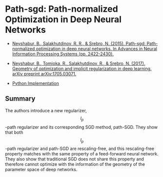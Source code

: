 # Path-sgd: Path-normalized Optimization in Deep Neural Networks

- [Neyshabur, B., Salakhutdinov, R. R., & Srebro, N. (2015). Path-sgd: Path-normalized optimization in deep neural networks. In Advances in Neural Information Processing Systems (pp. 2422-2430).](http://papers.nips.cc/paper/5797-path-sgd-path-normalized-optimization-in-deep-neural-networks.pdf)

- [Neyshabur, B., Tomioka, R., Salakhutdinov, R., & Srebro, N. (2017). Geometry of optimization and implicit regularization in deep learning. arXiv preprint arXiv:1705.03071.](https://arxiv.org/pdf/1705.03071.pdf)

- [Python Implementation](https://github.com/bneyshabur/path-sgd)

## Summary

The authors introduce a new regularizer, $$l_p$$-path regularizer and its corresponding SGD method, path-SGD. They show that both $$l_p$$-path regularizer and path-SGD are rescaling-free, and this rescaling-free property matches with the same property of a feed-forward neural network. They also show that traditional SGD does not share this property and therefore cannot optimize with the information of the geometry of the parameter space of deep networks.
